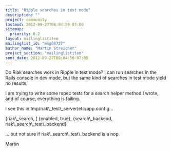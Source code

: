 ```yaml
---
title: "Ripple searches in test mode"
description: ""
project: community
lastmod: 2012-09-27T08:04:50-07:00
sitemap:
  priority: 0.2
layout: mailinglistitem
mailinglist_id: "msg08727"
author_name: "Martin Streicher"
project_section: "mailinglistitem"
sent_date: 2012-09-27T08:04:50-07:00
---
```


Do Riak searches work in Ripple in test mode? I can run searches in the Rails 
console in dev mode, but the same kind of searches in test mode yield no 
results. 

I am trying to write some rspec tests for a search helper method I wrote, and 
of course, everything is failing. 

I see this in tmp/riak\\_test\\_server/etc/app.config...

 {riak\\_search, [
 {enabled, true},
 {search\\_backend, riak\\_search\\_test\\_backend}

... but not sure if riak\\_search\\_test\\_backend is a nop.

Martin

